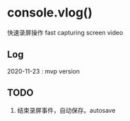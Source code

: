 # console.vlog()

快速录屏操作 fast capturing screen video

## Log

2020-11-23 : mvp version

## TODO

1. 结束录屏事件，自动保存。autosave
